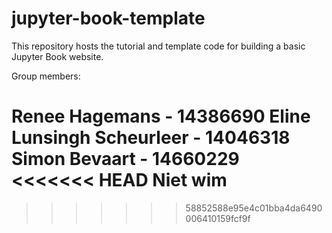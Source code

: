 # jupyter-book-template

This repository hosts the tutorial and template code for building a basic Jupyter Book website.

Group members:

Renee Hagemans - 14386690
Eline Lunsingh Scheurleer - 14046318
Simon Bevaart - 14660229
<<<<<<< HEAD
Niet wim
=======
>>>>>>> 58852588e95e4c01bba4da6490006410159fcf9f
